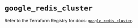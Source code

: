 # `google_redis_cluster`

Refer to the Terraform Registry for docs: [`google_redis_cluster`](https://registry.terraform.io/providers/hashicorp/google-beta/6.48.0/docs/resources/google_redis_cluster).
